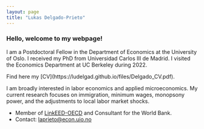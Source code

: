```yaml
---
layout: page
title: "Lukas Delgado-Prieto"
---
```

 
### Hello, welcome to my webpage! 
 
<p align="left" > 
I am a Postdoctoral Fellow in the Department of Economics at the University of Oslo. I received my PhD from Universidad Carlos III de Madrid. I visited the Economics Department at UC Berkeley during 2022.
</p> Find here my [CV](https://ludelgad.github.io/files/Delgado_CV.pdf).

<p align="left" >  
I am broadly interested in labor economics and applied microeconomics. My current research focuses on immigration, minimum wages, monopsony power, and the adjustments to local labor market shocks.
</p>

 - Member of [LinkEED-OECD](https://www.oecd.org/en/about/projects/linkeed-200.html) and Consultant for the World Bank.
 - Contact: [laprieto@econ.uio.no](mailto:laprieto@econ.uio.no)
